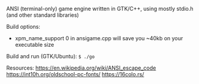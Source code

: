 ANSI (terminal-only) game engine written in GTK/C++, using mostly stdio.h (and other standard libraries)

Build options:
- xpm_name_support 0 in ansigame.cpp will save you ~40kb on your executable size

Build and run (GTK/Ubuntu):
`$ ./go`

Resources:
https://en.wikipedia.org/wiki/ANSI_escape_code
https://int10h.org/oldschool-pc-fonts/
https://16colo.rs/
